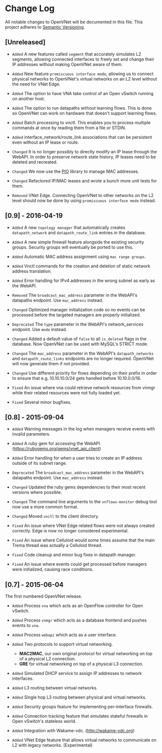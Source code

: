 # Change Log

All notable changes to OpenVNet will be documented in this file.
This project adheres to [Semantic Versioning](http://semver.org/).

## [Unreleased]

* `Added` A new features called `segment` that accurately simulates L2 segments, allowing connected interfaces to freely set and change their IP addresses without making OpenVNet aware of them.

* `Added` New feature `promiscuous interface mode`, allowing us to connect physical networks to OpenVNet's virtual networks on an L2 level without the need for VNet Edge.

* `Added` The option to have VNA take control of an Open vSwitch running on another host.

* `Added` The option to run datapaths without learning flows. This is done so OpenVNet can work on hardware that doesn't support learning flows.

* `Added` Batch processing to vnctl. This enables you to process multiple commands at once by reading them from a file or STDIN.

* `Added` interface_network/route_link associations that can be persistent even without an IP lease or route.

* `Changed` It is no longer possibly to directly modify an IP lease through the WebAPI. In order to preserve network state history, IP leases need to be deleted and recreated.

* `Changed` We now use the [PIO](https://github.com/trema/pio) library to manage MAC addresses.

* `Changed` Refactored IP/MAC leases and wrote a bunch more unit tests for them.

* `Removed` VNet Edge. Connecting OpenVNet to other networks on the L2 level should now be done by using `promiscuous interface mode` instead.

## [0.9] - 2016-04-19

* `Added` A new `topology manager` that automatically creates `datapath_network` and `datapath_route_link` entries in the database.

* `Added` A new simple firewall feature alongside the existing security groups. Security groups will eventually be ported to use this.

* `Added` Automatic MAC address assignment using `mac range groups`.

* `Added` Vnctl commands for the creation and deletion of static network address translation.

* `Added` Error handling for IPv4 addresses in the wrong subnet as early as the WebAPI.

* `Removed` The `broadcast_mac_address` parameter in the WebAPI's datapaths endpoint. Use `mac_address` instead.

* `Changed` Optimized manager initialization code so no events can be processed before the targeted managers are properly initialized.

* `Deprecated` The `type` parameter in the WebAPI's network_services endpoint. Use `mode` instead.

* `Changed` Added a default value of `false` to all `is_deleted` flags in the database. Now OpenVNet can be used with MySQL's STRICT mode.

* `Changed` The `mac_address` parameter in the WebAPI's `datapath_networks` and `datapath_route_links` endpoints are no longer required. OpenVNet will now generate them if not provided.

* `Changed` Use different priority for flows depending on their prefix in order to ensure that e.g. 10.10.10.0/24 gets handled before 10.10.0.0/16.

* `Fixed` An issue where vna could retrieve network resources from vnmgr while their related resources were not fully loaded yet.

* `Fixed` Several minor bugfixes. 

## [0.8] - 2015-09-04

* `Added` Warning messages in the log when managers receive events with invalid parameters.

* `Added` A ruby gem for accessing the WebAPI. (https://rubygems.org/gems/vnet_api_client)

* `Added` Error handling for when a user tries to create an IP address outside of its subnet range.

* `Deprecated` The `broadcast_mac_address` parameter in the WebAPI's datapaths endpoint. Use `mac_address` instead.

* `Changed` Updated the ruby gems dependencies to their most recent versions where possible.

* `Changed` The command line arguments to the `vnflows-monitor` debug tool now use a more common format.

* `Changed` Moved `vnctl` to the client directory.

* `Fixed` An issue where VNet Edge related flows were not always created correctly. Edge is now no longer considered experimental.

* `Fixed` An issue where Celluloid would some times assume that the main Trema thread was actually a Celluloid thread.

* `Fixed` Code cleanup and minor bug fixes in datapath manager.

* `Fixed` An issue where events could get processed before managers were initialized, causing race conditions.

## [0.7] - 2015-06-04

The first numbered OpenVNet release.

* `Added` Process `vna` which acts as an OpenFlow controller for Open vSwitch.

* `Added` Process `vnmgr` which acts as a database frontend and pushes events to `vna`.

* `Added` Process `webapi` which acts as a user interface.

* `Added` Two protocols to support virtual networking.
  - **MAC2MAC**, our own original protocol for virtual networking on top of a physical L2 connection.
  - **GRE** for virtual networking on top of a physical L3 connection.

* `Added` Simulated DHCP service to assign IP addresses to network interfaces.

* `Added` L3 routing between virtual networks.

* `Added` Single hop L3 routing between physical and virtual networks.

* `Added` Security groups feature for implementing per-interface firewalls.

* `Added` Connection tracking feature that simulates stateful firewalls in Open vSwitch's stateless world.

* `Added` Integration with Wakame-vdc. (http://wakame-vdc.org)

* `Added` VNet Edge feature that allows virtual networks to communicate on L2 with legacy networks. (Experimental)
